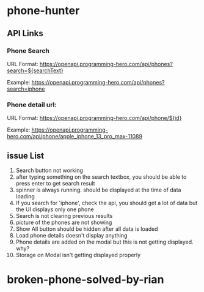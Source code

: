 # phone-hunter

## API Links

### Phone Search
URL Format: https://openapi.programming-hero.com/api/phones?search=${searchText}

Example: https://openapi.programming-hero.com/api/phones?search=iphone


### Phone detail url:
URL Format: https://openapi.programming-hero.com/api/phone/${id}


Example: https://openapi.programming-hero.com/api/phone/apple_iphone_13_pro_max-11089


## issue List
1. Search button not working
2. after typing something on the search textbox, you should be able to press enter to get search result
3. spinner is always running. should be displayed at the time of data loading
4. If you search for 'iphone', check the api, you should get a lot of data but the UI displays only one phone
5. Search is not clearing previous results
6. picture of the phones are not showing
7. Show All button should be hidden after all data is loaded
8. Load phone details doesn't display anything
9. Phone details are added on the modal but this is not getting displayed. why?
10. Storage on Modal isn't getting displayed properly
# broken-phone-solved-by-rian
